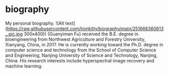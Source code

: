 # biography
My personal biography.
![Alt text](https://raw.githubusercontent.com/lronkitty/biography/main/251666360613_.pic.jpg 300x400))
{Guanyiman Fu} received the B.E. degree in bioengineering from Northwest Agriculture and Forestry University, Xianyang, China, in 2017. He is currently working toward the Ph.D. degree in computer science and technology from the School of Computer Science and Engineering, Nanjing University of Science and Technology, Nanjing, China. His research interests include hyperspectral image recovery and machine learning.
